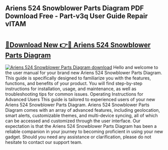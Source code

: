 ## Ariens 524 Snowblower Parts Diagram PDF Download Free - Part-v3q User Guide Repair vlTAM

# <h2><a href="http://dfu6xa.blite.top/?on=Ariens+524+Snowblower+Parts+Diagram">🔗Download New 👉🔴 Ariens 524 Snowblower Parts Diagram</a></h2>

[![Ariens 524 Snowblower Parts Diagram download](https://i.imgur.com/lujVjoI.png)](http://dfu6xa.blite.top/?on=Ariens+524+Snowblower+Parts+Diagram)
Hello and welcome to the user manual for your brand new Ariens 524 Snowblower Parts Diagram. This guide is specifically designed to familiarize you with the features, functions, and benefits of your product. You will find step-by-step instructions for installation, usage, and maintenance, as well as troubleshooting tips for common issues. Operating Instructions for Advanced Users This guide is tailored to experienced users of your new Ariens 524 Snowblower Parts Diagram. Ariens 524 Snowblower Parts Diagram comes with an array of advanced features, including geolocation, smart alerts, customizable themes, and multi-device syncing, all of which can be accessed and customized through the user interface. Our expectation is that the Ariens 524 Snowblower Parts Diagram has been a reliable companion in your journey to becoming proficient in using your new gadget. Should you need any assistance or clarification, please do not hesitate to contact our support team.

